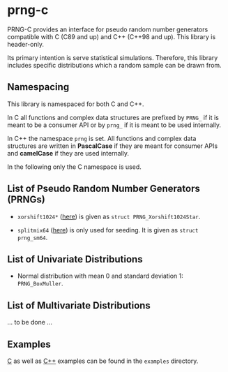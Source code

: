 # prng-c
PRNG-C provides an interface for pseudo random number generators compatible 
with C (C89 and up) and C++ (C++98 and up). This library is header-only.

Its primary intention is serve statistical simulations. Therefore, this library
includes specific distributions which a random sample can be drawn from.


## Namespacing
This library is namespaced for both C and C++. 

In C all functions and complex
data structures are prefixed by `PRNG_` if it is meant to be a consumer API or
by `prng_` if it is meant to be used internally.

In C++ the namespace `prng` is set. All functions and complex data structures
are written in **PascalCase** if they are meant for consumer APIs and **camelCase** if
they are used internally.

In the following only the C namespace is used.


## List of Pseudo Random Number Generators (PRNGs)

* `xorshift1024*` ([here](http://vigna.di.unimi.it/ftp/papers/xorshift.pdf)) is 
given as `struct PRNG_Xorshift1024Star`.

* `splitmix64` ([here](https://github.com/svaarala/duktape/blob/master/misc/splitmix64.c))
is only used for seeding. It is given as `struct prng_sm64`.


## List of Univariate Distributions

* Normal distribution with mean 0 and standard deviation 1: `PRNG_BoxMuller`.


## List of Multivariate Distributions
... to be done ...


## Examples
[C](https://github.com/Tuxonomics/prng-c/blob/master/examples/example_1.c) as well as [C++](https://github.com/Tuxonomics/prng-c/blob/master/examples/example_1.cpp) examples can be found in the `examples` directory.

